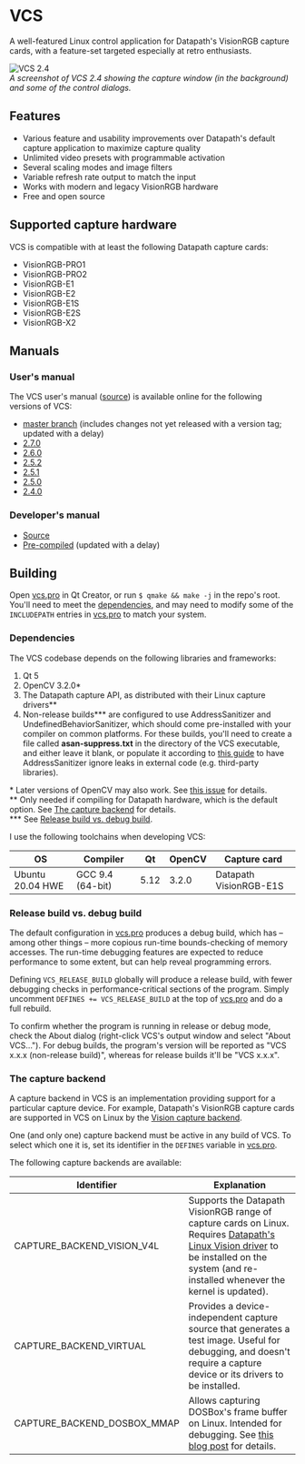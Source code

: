 # VCS

A well-featured Linux control application for Datapath's VisionRGB capture cards, with a feature-set targeted especially at retro enthusiasts.

![VCS 2.4](./images/vcs-2.4-with-dialogs.png)\
*A screenshot of VCS 2.4 showing the capture window (in the background) and some of the control dialogs.*

## Features

- Various feature and usability improvements over Datapath's default capture application to maximize capture quality
- Unlimited video presets with programmable activation
- Several scaling modes and image filters
- Variable refresh rate output to match the input
- Works with modern and legacy VisionRGB hardware
- Free and open source

## Supported capture hardware

VCS is compatible with at least the following Datapath capture cards:

- VisionRGB-PRO1
- VisionRGB-PRO2
- VisionRGB-E1
- VisionRGB-E2
- VisionRGB-E1S
- VisionRGB-E2S
- VisionRGB-X2

## Manuals

### User's manual

The VCS user's manual ([source](./docs/user-manual/)) is available online for the following versions of VCS:

- [master branch](https://www.tarpeeksihyvaesoft.com/vcs/docs/user-manual/) (includes changes not yet released with a version tag; updated with a delay)
- [2.7.0](https://www.tarpeeksihyvaesoft.com/vcs/docs/user-manual/2.7.0/)
- [2.6.0](https://www.tarpeeksihyvaesoft.com/vcs/docs/user-manual/2.6.0/)
- [2.5.2](https://www.tarpeeksihyvaesoft.com/vcs/docs/user-manual/2.5.2/)
- [2.5.1](https://www.tarpeeksihyvaesoft.com/vcs/docs/user-manual/2.5.1/)
- [2.5.0](https://www.tarpeeksihyvaesoft.com/vcs/docs/user-manual/2.5.0/)
- [2.4.0](https://www.tarpeeksihyvaesoft.com/vcs/docs/user-manual/2.4.0/)

### Developer's manual

- [Source](./docs/developer-manual/)
- [Pre-compiled](https://www.tarpeeksihyvaesoft.com/vcs/docs/developer-manual/) (updated with a delay)

## Building

Open [vcs.pro](vcs.pro) in Qt Creator, or run `$ qmake && make -j` in the repo's root. You'll need to meet the [dependencies](#dependencies), and may need to modify some of the `INCLUDEPATH` entries in [vcs.pro](vcs.pro) to match your system.

### Dependencies

The VCS codebase depends on the following libraries and frameworks:

1. Qt 5
2. OpenCV 3.2.0*
3. The Datapath capture API, as distributed with their Linux capture drivers**
4. Non-release builds*** are configured to use AddressSanitizer and UndefinedBehaviorSanitizer, which should come pre-installed with your compiler on common platforms. For these builds, you'll need to create a file called **asan-suppress.txt** in the directory of the VCS executable, and either leave it blank, or populate it according to [this guide](https://github.com/google/sanitizers/wiki/AddressSanitizerLeakSanitizer#suppressions) to have AddressSanitizer ignore leaks in external code (e.g. third-party libraries).

\* Later versions of OpenCV may also work. See [this issue](https://github.com/leikareipa/vcs/issues/30) for details.\
\** Only needed if compiling for Datapath hardware, which is the default option. See [The capture backend](#the-capture-backend) for details.\
\*** See [Release build vs. debug build](#release-build-vs-debug-build).

I use the following toolchains when developing VCS:

| OS                 | Compiler           | Qt   | OpenCV | Capture card           |
| ------------------ | ------------------ | ---- | ------ | ---------------------- |
| Ubuntu 20.04 HWE   | GCC 9.4 (64-bit)   | 5.12 | 3.2.0  | Datapath VisionRGB-E1S |

### Release build vs. debug build

The default configuration in [vcs.pro](vcs.pro) produces a debug build, which has &ndash; among other things &ndash; more copious run-time bounds-checking of memory accesses. The run-time debugging features are expected to reduce performance to some extent, but can help reveal programming errors.

Defining `VCS_RELEASE_BUILD` globally will produce a release build, with fewer debugging checks in performance-critical sections of the program. Simply uncomment `DEFINES += VCS_RELEASE_BUILD` at the top of [vcs.pro](vcs.pro) and do a full rebuild.

To confirm whether the program is running in release or debug mode, check the About dialog (right-click VCS's output window and select "About VCS&hellip;"). For debug builds, the program's version will be reported as "VCS x.x.x (non-release build)", whereas for release builds it'll be "VCS x.x.x".

### The capture backend

A capture backend in VCS is an implementation providing support for a particular capture device. For example, Datapath's VisionRGB capture cards are supported in VCS on Linux by the [Vision capture backend](./src/capture/vision_v4l/).

One (and only one) capture backend must be active in any build of VCS. To select which one it is, set its identifier in the `DEFINES` variable in [vcs.pro](vcs.pro).

The following capture backends are available:

| Identifier                  | Explanation |
| --------------------------- | ----------- |
| CAPTURE_BACKEND_VISION_V4L  | Supports the Datapath VisionRGB range of capture cards on Linux. Requires [Datapath's Linux Vision driver](https://www.datapathsoftware.com/vision-capture-card-downloads/vision-drivers/vision-drivers-1) to be installed on the system (and re-installed whenever the kernel is updated). |
| CAPTURE_BACKEND_VIRTUAL     | Provides a device-independent capture source that generates a test image. Useful for debugging, and doesn't require a capture device or its drivers to be installed. |
| CAPTURE_BACKEND_DOSBOX_MMAP | Allows capturing DOSBox's frame buffer on Linux. Intended for debugging. See [this blog post](https://www.tarpeeksihyvaesoft.com/blog/capturing-dosboxs-frame-buffer-via-shared-memory/) for details.|
